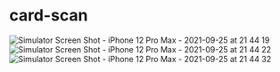 # card-scan
![Simulator Screen Shot - iPhone 12 Pro Max - 2021-09-25 at 21 44 19](https://user-images.githubusercontent.com/8254120/134790376-ea319ebe-13b2-46f1-ae90-7a6b4de66fe0.png)
![Simulator Screen Shot - iPhone 12 Pro Max - 2021-09-25 at 21 44 22](https://user-images.githubusercontent.com/8254120/134790377-80371916-7a1b-41db-96b2-289667ca1e84.png)
![Simulator Screen Shot - iPhone 12 Pro Max - 2021-09-25 at 21 44 32](https://user-images.githubusercontent.com/8254120/134790378-e73015e1-e771-493b-a3b8-0ad2ac84cd2a.png)
